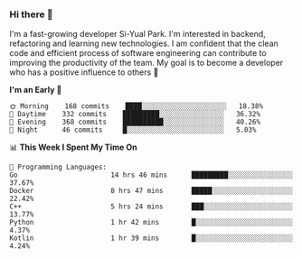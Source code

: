 ### Hi there 👋


I'm a fast-growing developer Si-Yual Park. I'm interested in backend, refactoring and learning new technologies. I am confident that the clean code and efficient process of software engineering can contribute to improving the productivity of the team. My goal is to become a developer who has a positive influence to others 🔭

<!--START_SECTION:waka-->
**I'm an Early 🐤** 

```text
🌞 Morning    168 commits    ████░░░░░░░░░░░░░░░░░░░░░   18.38% 
🌆 Daytime    332 commits    █████████░░░░░░░░░░░░░░░░   36.32% 
🌃 Evening    368 commits    ██████████░░░░░░░░░░░░░░░   40.26% 
🌙 Night      46 commits     █░░░░░░░░░░░░░░░░░░░░░░░░   5.03%

```


📊 **This Week I Spent My Time On** 

```text
💬 Programming Languages: 
Go                       14 hrs 46 mins      █████████░░░░░░░░░░░░░░░░   37.67% 
Docker                   8 hrs 47 mins       █████░░░░░░░░░░░░░░░░░░░░   22.42% 
C++                      5 hrs 24 mins       ███░░░░░░░░░░░░░░░░░░░░░░   13.77% 
Python                   1 hr 42 mins        █░░░░░░░░░░░░░░░░░░░░░░░░   4.37% 
Kotlin                   1 hr 39 mins        █░░░░░░░░░░░░░░░░░░░░░░░░   4.24%

```


<!--END_SECTION:waka-->
